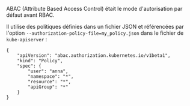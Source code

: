 ABAC (Attribute Based Access Control) était le mode d'autorisation par défaut avant RBAC.

Il utilise des politiques définies dans un fichier JSON et référencées par l'option `--authorization-policy-file=my_policy.json` dans le fichier de `kube-apiserver` :

```
{
	"apiVersion": "abac.authorization.kubernetes.io/v1beta1",
	"kind": "Policy",
	"spec": {
		"user": "anna",
		"namespace": "*",
		"resource": "*",
		"apiGroup": "*"
	}
}
```
